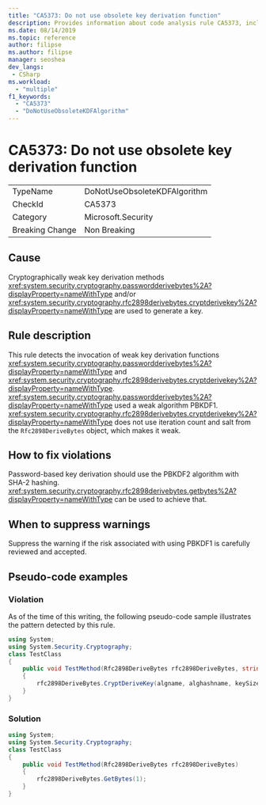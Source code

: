 ```yaml
---
title: "CA5373: Do not use obsolete key derivation function"
description: Provides information about code analysis rule CA5373, including causes, how to fix violations, and when to suppress it.
ms.date: 08/14/2019
ms.topic: reference
author: filipse
ms.author: filipse
manager: seoshea
dev_langs:
 - CSharp
ms.workload:
  - "multiple"
f1_keywords:
  - "CA5373"
  - "DoNotUseObsoleteKDFAlgorithm"
---
```

# CA5373: Do not use obsolete key derivation function

|||
|-|-|
|TypeName|DoNotUseObsoleteKDFAlgorithm|
|CheckId|CA5373|
|Category|Microsoft.Security|
|Breaking Change|Non Breaking|

## Cause

Cryptographically weak key derivation methods <xref:system.security.cryptography.passwordderivebytes%2A?displayProperty=nameWithType> and/or <xref:system.security.cryptography.rfc2898derivebytes.cryptderivekey%2A?displayProperty=nameWithType> are used to generate a key.

## Rule description

This rule detects the invocation of weak key derivation functions <xref:system.security.cryptography.passwordderivebytes%2A?displayProperty=nameWithType> and <xref:system.security.cryptography.rfc2898derivebytes.cryptderivekey%2A?displayProperty=nameWithType>.
<xref:system.security.cryptography.passwordderivebytes%2A?displayProperty=nameWithType> used a weak algorithm PBKDF1. <xref:system.security.cryptography.rfc2898derivebytes.cryptderivekey%2A?displayProperty=nameWithType> does not use iteration count and salt from the `Rfc2898DeriveBytes` object, which makes it weak.

## How to fix violations

Password-based key derivation should use the PBKDF2 algorithm with SHA-2 hashing. <xref:system.security.cryptography.rfc2898derivebytes.getbytes%2A?displayProperty=nameWithType> can be used to achieve that.

## When to suppress warnings

Suppress the warning if the risk associated with using PBKDF1 is carefully reviewed and accepted.

## Pseudo-code examples

### Violation

As of the time of this writing, the following pseudo-code sample illustrates the pattern detected by this rule.

```csharp
using System;
using System.Security.Cryptography;
class TestClass
{
    public void TestMethod(Rfc2898DeriveBytes rfc2898DeriveBytes, string algname, string alghashname, int keySize, byte[] rgbIV)
    {
        rfc2898DeriveBytes.CryptDeriveKey(algname, alghashname, keySize, rgbIV);
    }
}
```

### Solution

```csharp
using System;
using System.Security.Cryptography;
class TestClass
{
    public void TestMethod(Rfc2898DeriveBytes rfc2898DeriveBytes)
    {
        rfc2898DeriveBytes.GetBytes(1);
    }
}
```